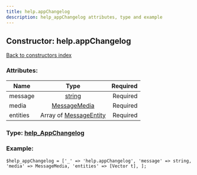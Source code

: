 ```yaml
---
title: help.appChangelog
description: help_appChangelog attributes, type and example
---
```

## Constructor: help.appChangelog  
[Back to constructors index](index.md)



### Attributes:

| Name     |    Type       | Required |
|----------|:-------------:|---------:|
|message|[string](../types/string.md) | Required|
|media|[MessageMedia](../types/MessageMedia.md) | Required|
|entities|Array of [MessageEntity](../types/MessageEntity.md) | Required|



### Type: [help\_AppChangelog](../types/help_AppChangelog.md)


### Example:

```
$help_appChangelog = ['_' => 'help.appChangelog', 'message' => string, 'media' => MessageMedia, 'entities' => [Vector t], ];
```  

